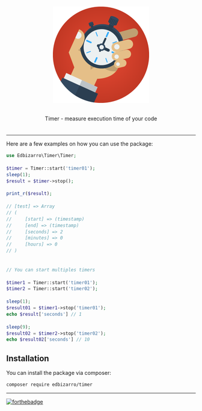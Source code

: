 <p align="center">
    <img src="https://raw.githubusercontent.com/edbizarro/timer/master/stopwatch.png">
</p>
<p align="center" style="margin: 30px 0 35px;">Timer - measure execution time of your code</p>


---

Here are a few examples on how you can use the package:

```php
use Edbizarro\Timer\Timer;

$timer = Timer::start('timer01');
sleep(1);
$result = $timer->stop();

print_r($result);

// [test] => Array
// (
//     [start] => (timestamp)
//     [end] => (timestamp)
//     [seconds] => 2
//     [minutes] => 0
//     [hours] => 0
// )


// You can start multiples timers

$timer1 = Timer::start('timer01');
$timer2 = Timer::start('timer02');

sleep(1);
$result01 = $timer1->stop('timer01');
echo $result['seconds'] // 1

sleep(9);
$result02 = $timer2->stop('timer02');
echo $result02['seconds'] // 10

```

## Installation

You can install the package via composer:

``` bash
composer require edbizarro/timer
```

---

[![forthebadge](http://forthebadge.com/images/badges/contains-cat-gifs.svg)](http://forthebadge.com)
